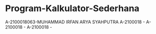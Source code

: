 # Program-Kalkulator-Sederhana

A-2100018063-MUHAMMAD IRFAN ARYA SYAHPUTRA
A-2100018   -
A-2100018   -
A-2100018   -
